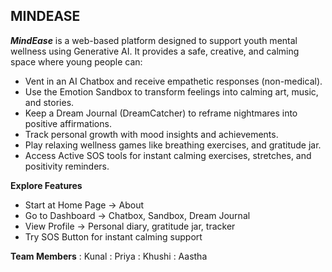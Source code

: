 ## MINDEASE
**_MindEase_** is a web-based platform designed to support youth mental wellness using Generative AI.
It provides a safe, creative, and calming space where young people can:
- Vent in an AI Chatbox and receive empathetic responses (non-medical).
- Use the Emotion Sandbox to transform feelings into calming art, music, and stories.
- Keep a Dream Journal (DreamCatcher) to reframe nightmares into positive affirmations.
- Track personal growth with mood insights and achievements.
- Play relaxing wellness games like breathing exercises, and gratitude jar.
- Access Active SOS tools for instant calming exercises, stretches, and positivity reminders.

**Explore Features**
- Start at Home Page → About
- Go to Dashboard → Chatbox, Sandbox, Dream Journal
- View Profile → Personal diary, gratitude jar, tracker
- Try SOS Button for instant calming support

**Team Members**
: Kunal
: Priya
: Khushi
: Aastha
